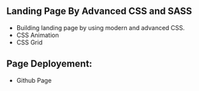 ## Landing Page By Advanced CSS and SASS
- Building landing page by using modern and advanced CSS.
- CSS Animation
- CSS Grid

## Page Deployement:
- Github Page 
